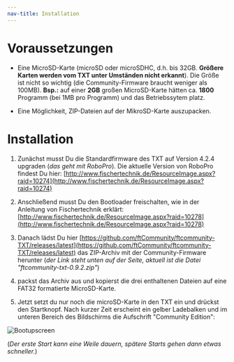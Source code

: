 ```yaml
---
nav-title: Installation
---
```

# Voraussetzungen

* Eine MicroSD-Karte (microSD oder microSDHC, d.h. bis 32GB. **Größere Karten werden vom TXT unter Umständen nicht erkannt**). Die Größe ist nicht so wichtig (die Community-Firmware braucht weniger als 100MB). **Bsp.:** auf einer **2GB** großen MicroSD-Karte hätten ca. **1800** Programm (bei 1MB pro Programm) und das Betriebssytem platz.

* Eine Möglichkeit, ZIP-Dateien auf der MikroSD-Karte auszupacken.

# Installation

1. Zunächst musst Du die Standardfirmware des TXT auf Version 4.2.4 upgraden (_das geht mit RoboPro_). Die aktuelle Version von RoboPro findest Du hier: [http://www.fischertechnik.de/ResourceImage.aspx?raid=10274](http://www.fischertechnik.de/ResourceImage.aspx?raid=10274)

1. Anschließend musst Du den Bootloader freischalten, wie in der Anleitung von Fischertechnik erklärt: [http://www.fischertechnik.de/ResourceImage.aspx?raid=10278](http://www.fischertechnik.de/ResourceImage.aspx?raid=10278)

1. Danach lädst Du hier [https://github.com/ftCommunity/ftcommunity-TXT/releases/latest](https://github.com/ftCommunity/ftcommunity-TXT/releases/latest) das ZIP-Archiv mit der Community-Firmware herunter (_der Link steht unten auf der Seite, aktuell ist die Datei "ftcommunity-txt-0.9.2.zip"_)

1. packst das Archiv aus und kopierst die drei enthaltenen Dateien auf eine FAT32 formatierte MicroSD-Karte.

1. Jetzt setzt du nur noch die microSD-Karte in den TXT ein und drückst den Startknopf. Nach kurzer Zeit erscheint ein gelber Ladebalken und im unteren Bereich des Bildschirms die Aufschrift "Community Edition":

 ![Bootupscreen](https://raw.githubusercontent.com/ftCommunity/ftcommunity-TXT/master/board/fischertechnik/TXT/rootfs/etc/ftc-logo.png)

 (_Der erste Start kann eine Weile dauern, spätere Starts gehen dann etwas schneller._)
